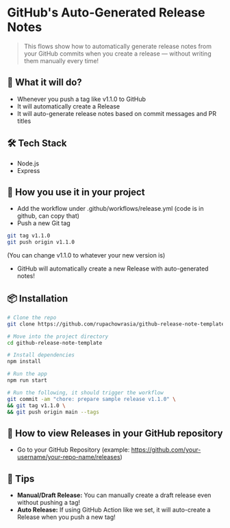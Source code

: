 # GitHub's Auto-Generated Release Notes

> This flows show how to automatically generate release notes from your GitHub commits when you create a release — without writing them manually every time!

## 🚀 What it will do?

- Whenever you push a tag like v1.1.0 to GitHub
- It will automatically create a Release
- It will auto-generate release notes based on commit messages and PR titles


## 🛠 Tech Stack

- Node.js
- Express

## 🎯 How you use it in your project
- Add the workflow under .github/workflows/release.yml (code is in github, can copy that)
- Push a new Git tag
```bash
git tag v1.1.0
git push origin v1.1.0
```
(You can change v1.1.0 to whatever your new version is)
- GitHub will automatically create a new Release with auto-generated notes!

## 📦 Installation

```bash
# Clone the repo
git clone https://github.com/rupachowrasia/github-release-note-template.git

# Move into the project directory
cd github-release-note-template

# Install dependencies
npm install

# Run the app
npm run start

# Run the following, it should trigger the workflow
git commit -am "chore: prepare sample release v1.1.0" \
&& git tag v1.1.0 \
&& git push origin main --tags
```

## 🧭 How to view Releases in your GitHub repository
- Go to your GitHub Repository (example: https://github.com/your-username/your-repo-name/releases)

## 📢 Tips
- **Manual/Draft Release:** You can manually create a draft release even without pushing a tag!
- **Auto Release:** If using GitHub Action like we set, it will auto-create a Release when you push a new tag!

